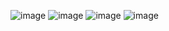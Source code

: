 ![image](https://user-images.githubusercontent.com/87923556/137676279-84731a1a-3a97-46fc-a9ee-e3d9f3af34aa.png)
![image](https://user-images.githubusercontent.com/87923556/137586136-cae0ba77-ce8b-4ad8-8904-8aa2e85918b3.png)
![image](https://user-images.githubusercontent.com/87923556/137629546-90e9b8c8-319c-46ad-9d63-4806d88bb4c5.png)
![image](https://user-images.githubusercontent.com/87923556/137629587-4286d296-cf87-47fc-b46c-e454b50bd575.png)
